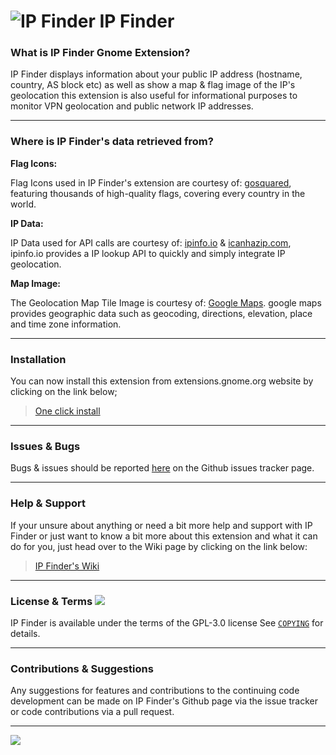# ![IP Finder](https://gitlab.com/LinxGem33/IP-Finder/raw/master/screens/ip-address3.png) IP Finder

### What is IP Finder Gnome Extension?

IP Finder displays information about your public IP address (hostname, country, AS block etc) as well as show a map & flag image of the IP's geolocation this extension is also useful for informational purposes to monitor VPN geolocation and public network IP addresses.

-----

### Where is IP Finder's data retrieved from?

**Flag Icons:** 

Flag Icons used in IP Finder's extension are courtesy of: [gosquared](https://github.com/gosquared/flags), 
featuring thousands of high-quality flags, covering every country in the world.

**IP Data:** 

IP Data used for API calls are courtesy of: [ipinfo.io](http://ipinfo.io/) & [icanhazip.com](http://icanhazip.com), ipinfo.io provides a IP lookup API to quickly and simply integrate IP geolocation.

**Map Image:** 

The Geolocation Map Tile Image is courtesy of: [Google Maps](https://www.google.com/maps). google maps provides geographic data such as geocoding, directions, elevation, place and time zone information.

-----

### Installation

You can now install this extension from extensions.gnome.org website by clicking on the link below; 

> [One click install](https://extensions.gnome.org/extension/1190/ip-finder/)

-----

### Issues & Bugs

Bugs & issues should be reported [here](https://github.com/LinxGem33/IP-Finder/issues) on the Github issues tracker page.

-----

### Help & Support

If your unsure about anything or need a bit more help and support with IP Finder or just want to know a bit more about this extension and what it can do for you, just head over to the Wiki page by clicking on the link below:

> [IP Finder's Wiki](https://github.com/LinxGem33/IP-Finder/wiki)

-----

### License & Terms ![](https://gitlab.com/LinxGem33/IP-Finder/blob/master/screens/Copyleft-16.png)

IP Finder is available under the terms of the GPL-3.0 license See [`COPYING`](https://gitlab.com/LinxGem33/IP-Finder/blob/master/COPYING) for details.

----- 

### Contributions & Suggestions

Any suggestions for features and contributions to the continuing code development can be made on IP Finder's Github page via the issue tracker or code contributions via a pull request.

-----

![](https://gitlab.com/LinxGem33/IP-Finder/raw/master/screens/ipd.png)
